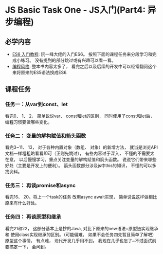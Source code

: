 # JS Basic Task One - JS入门(Part4: 异步编程)

## 必学内容
+ [ES6 入门教程](https://es6.ruanyifeng.com/): 阮一峰大佬的入门ES6。 按照下面的课程任务来分段学习和完成小练习。 没有提到的部分跳过或有兴趣可以看一看。
+ [编程风格](https://es6.ruanyifeng.com/#docs/style): 整本书内容太多了， 看完之后以及后续的开发中可以经常翻阅这个来将原来的ES5语法换成ES6.

## 课程任务
### 任务一：从var到const、let
看完0、 1、 2， 简单说说var、 const和let的区别， 同时使用了const和let后， 编程习惯要做哪些变化。


### 任务二： 变量的解构赋值和箭头函数
看完3~11、 13， 对于各种内置对象（数组、 对象）的新增方法， 就当是浏览API文档一样粗粗略看看即可（正则先跳过）， 有些内容过于深入， 不懂的不需要太在意， 以后慢慢学习。重点关注变量的解构赋值和箭头函数。 说说它们带来哪些好处（主要是开发上的便利）。 箭头函数部分涉及js中this的知识， 不懂的可以多找资料。

### 任务三： 再谈promise和async
看完16、 20。将上一个task的任务 改用async await实现， 简单说说这样做相比原来有什么好处。

### 任务四： 再谈原型和继承
看完21和22， 这部分基本上是抄的Java, 对比下原来的new语法+原型链实现继承和 使用class实现继承的区别。（可能偏难， 如果不会任务四先暂且简单了解吧） 原型这个事情， 有点难， 现代开发几乎用不到， 我现在几乎也忘了~不过面试前要搞定一下， 会问到。